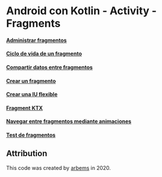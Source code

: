 # Android con Kotlin - Activity - Fragments

#### [Administrar fragmentos](https://github.com/arbems/Android-with-Kotlin-Activity/tree/master/Administrar%20fragmentos)

#### [Ciclo de vida de un fragmento](https://github.com/arbems/Android-with-Kotlin-Activity/tree/master/Ciclo%20de%20vida%20de%20un%20fragmento)

#### [Compartir datos entre fragmentos](https://github.com/arbems/Android-with-Kotlin-Activity/tree/master/Compartir%20datos%20entre%20fragmentos)

#### [Crear un fragmento](https://github.com/arbems/Android-with-Kotlin-Activity/tree/master/Crear%20un%20fragmento)

#### [Crear una IU flexible](https://github.com/arbems/Android-with-Kotlin-Activity/tree/master/Crear%20una%20IU%20flexible)

#### [Fragment KTX](https://github.com/arbems/Android-with-Kotlin-Activity/tree/master/Fragment%20KTX)

#### [Navegar entre fragmentos mediante animaciones](https://github.com/arbems/Android-with-Kotlin-Activity/tree/master/Navegar%20entre%20fragmentos%20mediante%20animaciones)

#### [Test de fragmentos](https://github.com/arbems/Android-with-Kotlin-Activity/tree/master/Test%20de%20fragmentos)


## Attribution

This code was created by [arbems](https://github.com/arbems) in 2020.
